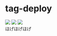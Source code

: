 # tag-deploy
![](https://github.com/calbone/tag-deploy/workflows/tag%20deploy/badge.svg)
![](https://github.com/calbone/tag-deploy/workflows/tag%20deploy/badge.svg?branch=master)
![](https://github.com/calbone/tag-deploy/workflows/tag%20deploy/badge.svg?event=push)  
ほげほげほげ